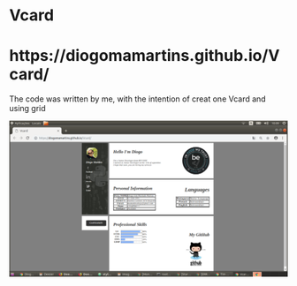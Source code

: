 # Vcard
<h1>https://diogomamartins.github.io/Vcard/</h1>

The code was written by me, with the intention of creat one Vcard and using grid

![See how look](vcard.png)
